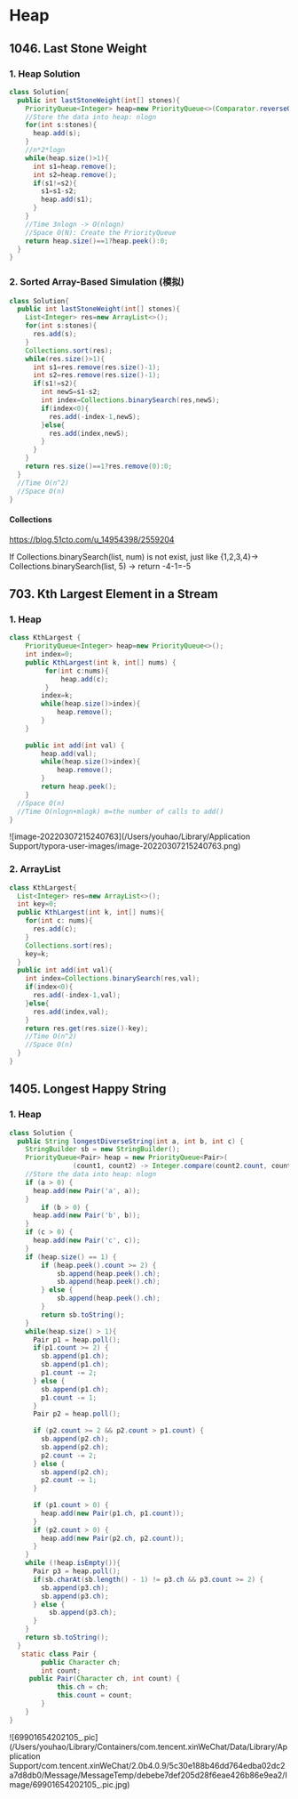 # Heap

## 1046. Last Stone Weight

### 1. Heap Solution

```java
class Solution{
  public int lastStoneWeight(int[] stones){
    PriorityQueue<Integer> heap=new PriorityQueue<>(Comparator.reverseOrder());
    //Store the data into heap: nlogn
    for(int s:stones){
      heap.add(s);
    }
    //n*2*logn
    while(heap.size()>1){
      int s1=heap.remove();
      int s2=heap.remove();
      if(s1!=s2){
        s1=s1-s2;
        heap.add(s1);
      }
    }
    //Time 3nlogn -> O(nlogn)
    //Space O(N): Create the PriorityQueue
    return heap.size()==1?heap.peek():0;
  }
}
```

### 2. Sorted Array-Based Simulation (模拟)

```java
class Solution{
  public int lastStoneWeight(int[] stones){
    List<Integer> res=new ArrayList<>();
    for(int s:stones){
      res.add(s);
    }
    Collections.sort(res);
    while(res.size()>1){
      int s1=res.remove(res.size()-1);
      int s2=res.remove(res.size()-1);
      if(s1!=s2){
        int newS=s1-s2;
        int index=Collections.binarySearch(res,newS);
        if(index<0){
          res.add(-index-1,newS);
        }else{
          res.add(index,newS);
        }
      }
    }
    return res.size()==1?res.remove(0):0;
  }
  //Time O(n^2)
  //Space O(n)
}
```

#### Collections

https://blog.51cto.com/u_14954398/2559204

If Collections.binarySearch(list, num) is not exist, just like {1,2,3,4}-> Collections.binarySearch(list, 5) -> return -4-1=-5 

## 703. Kth Largest Element in a Stream

### 1. Heap

```java
class KthLargest {
    PriorityQueue<Integer> heap=new PriorityQueue<>();
    int index=0;
    public KthLargest(int k, int[] nums) {
         for(int c:nums){
             heap.add(c);
         }
        index=k;
        while(heap.size()>index){
            heap.remove();
        }
    }
    
    public int add(int val) {
        heap.add(val);
        while(heap.size()>index){
            heap.remove();
        }
        return heap.peek();
    }
  //Space O(n)
  //Time O(nlogn+mlogk) m=the number of calls to add()
}
```

![image-20220307215240763](/Users/youhao/Library/Application Support/typora-user-images/image-20220307215240763.png)

### 2. ArrayList

```java
class KthLargest{
  List<Integer> res=new ArrayList<>();
  int key=0;
  public KthLargest(int k, int[] nums){
    for(int c: nums){
      res.add(c);
    }
    Collections.sort(res);
    key=k;
  } 
  public int add(int val){
    int index=Collections.binarySearch(res,val);
    if(index<0){
      res.add(-index-1,val);
    }else{
      res.add(index,val);
    }
    return res.get(res.size()-key);
    //Time O(n^2)
    //Space O(n)
  }
}
```



## 1405. Longest Happy String

### 1. Heap

```java
class Solution {
  public String longestDiverseString(int a, int b, int c) {
    StringBuilder sb = new StringBuilder();
    PriorityQueue<Pair> heap = new PriorityQueue<Pair>(
				(count1, count2) -> Integer.compare(count2.count, count1.count));
    //Store the data into heap: nlogn
    if (a > 0) {
      heap.add(new Pair('a', a));
    }
		if (b > 0) {
      heap.add(new Pair('b', b));      
    }
    if (c > 0) {
      heap.add(new Pair('c', c));
    }
    if (heap.size() == 1) {
        if (heap.peek().count >= 2) {
            sb.append(heap.peek().ch);
            sb.append(heap.peek().ch);
        } else {
            sb.append(heap.peek().ch);
        }
        return sb.toString();
    }
    while(heap.size() > 1){
      Pair p1 = heap.poll();
      if(p1.count >= 2) {
        sb.append(p1.ch);
        sb.append(p1.ch);
        p1.count -= 2;
      } else {
        sb.append(p1.ch);
        p1.count -= 1;
      }
      Pair p2 = heap.poll();
      
      if (p2.count >= 2 && p2.count > p1.count) {
        sb.append(p2.ch);
        sb.append(p2.ch);
        p2.count -= 2;
      } else {
        sb.append(p2.ch);
        p2.count -= 1;
      }
      
      if (p1.count > 0) {
        heap.add(new Pair(p1.ch, p1.count));
      }
      if (p2.count > 0) {
        heap.add(new Pair(p2.ch, p2.count));
      }
    }
    while (!heap.isEmpty()){
      Pair p3 = heap.poll();
      if(sb.charAt(sb.length() - 1) != p3.ch && p3.count >= 2) {
        sb.append(p3.ch);
        sb.append(p3.ch);
      } else {
          sb.append(p3.ch);
      }
    }
    return sb.toString();
  }
   static class Pair {
		public Character ch;
		int count;
     public Pair(Character ch, int count) {
			this.ch = ch;
			this.count = count;
		}
	}
}
```

![69901654202105_.pic](/Users/youhao/Library/Containers/com.tencent.xinWeChat/Data/Library/Application Support/com.tencent.xinWeChat/2.0b4.0.9/5c30e188b46dd764edba02dc2a7d8db0/Message/MessageTemp/debebe7def205d28f6eae426b86e9ea2/Image/69901654202105_.pic.jpg)